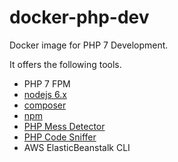 # docker-php-dev

Docker image for PHP 7 Development.

It offers the following tools.

* PHP 7 FPM
* [nodejs 6.x](https://nodejs.org)
* [composer](https://getcomposer.org)
* [npm](https://www.npmjs.com/)
* [PHP Mess Detector](https://phpmd.org)
* [PHP Code Sniffer](https://github.com/squizlabs/PHP_CodeSniffer)
* AWS ElasticBeanstalk CLI
